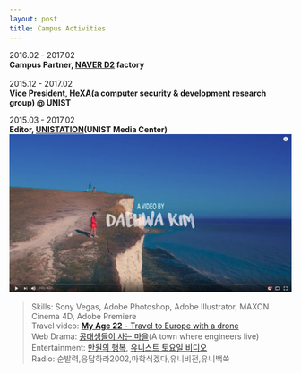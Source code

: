 ```yaml
---
layout: post
title: Campus Activities
---
```


2016.02 - 2017.02<br />
__Campus Partner, [NAVER D2](http://d2.naver.com/home) factory__<br />
<br />
2015.12 - 2017.02<br />
__Vice President, [HeXA](http://hexa-unist.github.io/about/)(a computer security & development research group) @ UNIST__<br />

2015.03 - 2017.02<br />
__Editor, [UNISTATION](https://youtu.be/Oq4fWaF6Gpo)(UNIST Media Center)__<br />
[![My Age 22](./img/my_age_22.png)](https://youtu.be/kkXogIJGnsY)<br />
> Skills: Sony Vegas, Adobe Photoshop, Adobe Illustrator, MAXON Cinema 4D, Adobe Premiere<br />
> Travel video: [__My Age 22__ - Travel to Europe with a drone](https://youtu.be/kkXogIJGnsY)<br />
> Web Drama: [공대생들이 사는 마을](https://youtu.be/7Ta68YHYXf0)(A town where engineers live)<br />
> Entertainment: [만원의 행복](https://youtu.be/8tLIL4kHKLE), [유니스트 토요일 비디오](https://youtu.be/B3LqUNKN71A)<br />
> Radio: 순발력,응답하라2002,마학식겠다,유니비전,유니백쑥<br />

<br />

